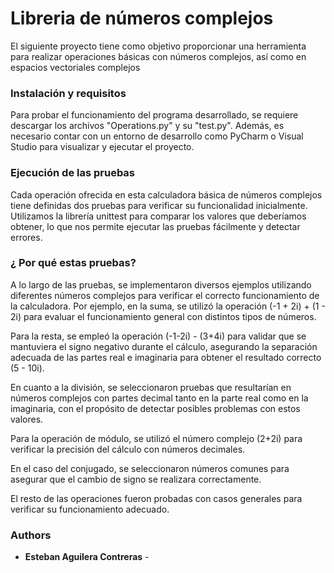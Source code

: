 # Libreria de números complejos

El siguiente proyecto tiene como objetivo proporcionar una herramienta para realizar operaciones básicas con números complejos, así como en espacios vectoriales complejos

### Instalación y requisitos

Para probar el funcionamiento del programa desarrollado, se requiere descargar los archivos "Operations.py" y su "test.py". Además, es necesario contar con un entorno de desarrollo como PyCharm o Visual Studio para visualizar y ejecutar el proyecto.

### Ejecución de las pruebas

Cada operación ofrecida en esta calculadora básica de números complejos tiene definidas dos pruebas para verificar su funcionalidad inicialmente. Utilizamos la librería unittest para comparar los valores que deberíamos obtener, lo que nos permite ejecutar las pruebas fácilmente y detectar errores.


### ¿ Por qué estas pruebas?

A lo largo de las pruebas, se implementaron diversos ejemplos utilizando diferentes números complejos para verificar el correcto funcionamiento de la calculadora. Por ejemplo, en la suma, se utilizó la operación (-1 + 2i) + (1 - 2i) para evaluar el funcionamiento general con distintos tipos de números.

Para la resta, se empleó la operación (-1-2i) - (3+4i) para validar que se mantuviera el signo negativo durante el cálculo, asegurando la separación adecuada de las partes real e imaginaria para obtener el resultado correcto (5 - 10i).

En cuanto a la división, se seleccionaron pruebas que resultarían en números complejos con partes decimal tanto en la parte real como en la imaginaria, con el propósito de detectar posibles problemas con estos valores.

Para la operación de módulo, se utilizó el número complejo (2+2i) para verificar la precisión del cálculo con números decimales.

En el caso del conjugado, se seleccionaron números comunes para asegurar que el cambio de signo se realizara correctamente.

El resto de las operaciones fueron probadas con casos generales para verificar su funcionamiento adecuado.



### Authors

* **Esteban Aguilera Contreras** - 



